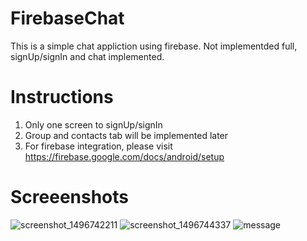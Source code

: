 # FirebaseChat

This is a simple chat appliction using firebase. Not implementded full, signUp/signIn and chat implemented.

# Instructions
1. Only one screen to signUp/signIn
2. Group and contacts tab will be implemented later
3. For firebase integration, please visit 
https://firebase.google.com/docs/android/setup


# Screeenshots

![screenshot_1496742211](https://cloud.githubusercontent.com/assets/17309975/26825898/98730e7a-4ad8-11e7-9a29-418a79d4151d.png)
![screenshot_1496744337](https://cloud.githubusercontent.com/assets/17309975/26825900/9c7b040a-4ad8-11e7-990f-d10158c4cae7.png)
![message](https://cloud.githubusercontent.com/assets/17309975/26825909/a57f3d3c-4ad8-11e7-82a3-0a93847aed03.png)


